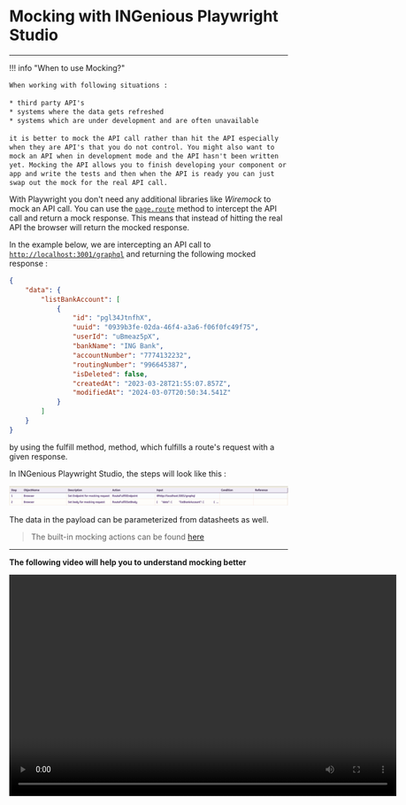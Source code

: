 # **Mocking with INGenious Playwright Studio** 
-------------------------------------------


!!! info "When to use Mocking?"

    When working with following situations :

    * third party API's 
    * systems where the data gets refreshed
    * systems which are under development and are often unavailable

    it is better to mock the API call rather than hit the API especially when they are API's that you do not control. You might also want to mock an API when in development mode and the API hasn't been written yet. Mocking the API allows you to finish developing your component or app and write the tests and then when the API is ready you can just swap out the mock for the real API call.

With Playwright you don't need any additional libraries like *Wiremock* to mock an API call. You can use the [`page.route`](#) method to intercept the API call and return a mock response. This means that instead of hitting the real API the browser will return the mocked response.

In the example below, we are intercepting an API call to [`http://localhost:3001/graphql`](#) and returning the following mocked response :

```json
{
    "data": {
        "listBankAccount": [
            {
                "id": "pgl34JtnfhX",
                "uuid": "0939b3fe-02da-46f4-a3a6-f06f0fc49f75",
                "userId": "uBmeaz5pX",
                "bankName": "ING Bank",
                "accountNumber": "7774132232",
                "routingNumber": "996645387",
                "isDeleted": false,
                "createdAt": "2023-03-28T21:55:07.857Z",
                "modifiedAt": "2024-03-07T20:50:34.541Z"
            }
        ]
    }
}
```
 by using the fulfill method, method, which fulfills a route's request with a given response.



In INGenious Playwright Studio, the steps will look like this :

 ![mocking](../img/specialfeatures/mocking.png "mocking")

 The data in the payload can be parameterized from datasheets as well.

 >The built-in mocking actions can be found [here](../playwrightActions/fulfill.md)

-------------------------------- 

**The following video will help you to understand mocking better**

<video width="700" height="400"  controls>
  <source src="../../videos/MockYourWebAPIs.mp4" type="video/mp4">
</video>
